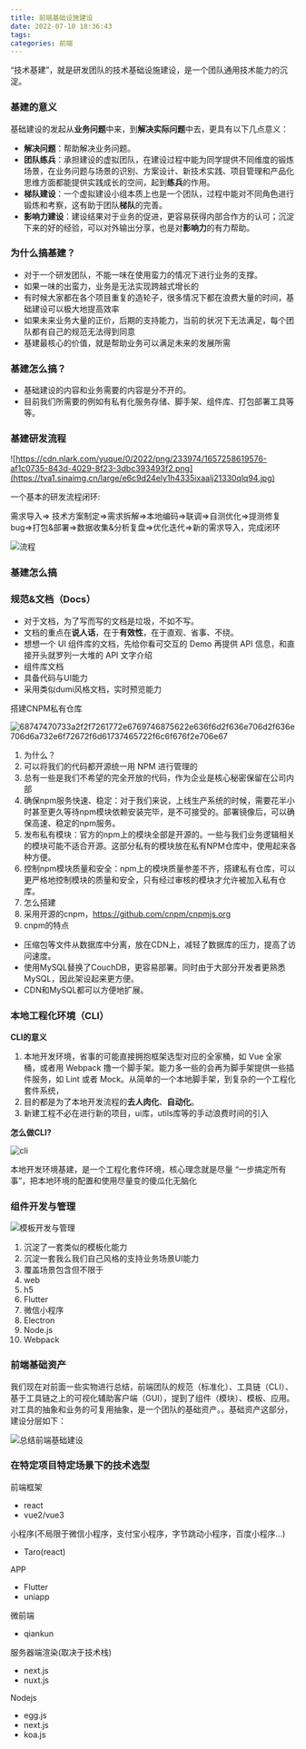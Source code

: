 ```yaml
---
title: 前端基础设施建设
date: 2022-07-10 18:36:43
tags:
categories: 前端
---
```


“技术基建”，就是研发团队的技术基础设施建设，是一个团队通用技术能力的沉淀。

### 基建的意义

基础建设的发起从**业务问题**中来，到**解决实际问题**中去，更具有以下几点意义：

- **解决问题**：帮助解决业务问题。
- **团队练兵**：承担建设的虚拟团队，在建设过程中能为同学提供不同维度的锻炼场景，在业务问题与场景的识别、方案设计、新技术实践、项目管理和产品化思维方面都能提供实践成长的空间，起到**练兵**的作用。
- **梯队建设**：一个虚拟建设小组本质上也是一个团队，过程中能对不同角色进行锻炼和考察，这有助于团队**梯队**的完善。
- **影响力建设**：建设结果对于业务的促进，更容易获得内部合作方的认可；沉淀下来的好的经验，可以对外输出分享，也是对**影响力**的有力帮助。

### 为什么搞基建？

- 对于一个研发团队，不能一味在使用蛮力的情况下进行业务的支撑。
- 如果一味的出蛮力，业务是无法实现跨越式增长的
- 有时候大家都在各个项目重复的造轮子，很多情况下都在浪费大量的时间，基础建设可以极大地提高效率
- 如果未来业务大量的正价，后期的支持能力，当前的状况下无法满足，每个团队都有自己的规范无法得到同意
- 基建最核心的价值，就是帮助业务可以满足未来的发展所需

### 基建怎么搞？

- 基础建设的内容和业务需要的内容是分不开的。
- 目前我们所需要的例如有私有化服务存储、脚手架、组件库、打包部署工具等等。

### 基建研发流程

![https://cdn.nlark.com/yuque/0/2022/png/233974/1657258619576-af1c0735-843d-4029-8f23-3dbc393493f2.png](https://tva1.sinaimg.cn/large/e6c9d24ely1h4335ixaalj21330qlq94.jpg)

一个基本的研发流程闭环:

需求导入=> 技术方案制定=>需求拆解=>本地编码=>联调=>自测优化=>提测修复bug=>打包&部署=>数据收集&分析复盘=>优化迭代=>新的需求导入，完成闭环

![流程](https://tva1.sinaimg.cn/large/e6c9d24ely1h4336ai4lij20fq0fvwfm.jpg)



### 基建怎么搞

### 规范&文档（Docs）

- 对于文档，为了写而写的文档是垃圾，不如不写。
- 文档的重点在**说人话**，在于**有效性**，在于直观、省事、不绕。
- 想想一个 UI 组件库的文档，先给你看可交互的 Demo 再提供 API 信息，和直接开头就罗列一大堆的 API 文字介绍
- 组件库文档
- 具备代码与UI能力
- 采用类似dumi风格文档，实时预览能力

搭建CNPM私有仓库

![68747470733a2f2f7261772e6769746875622e636f6d2f636e706d2f636e706d6a732e6f72672f6d61737465722f6c6f676f2e706e67](https://tva1.sinaimg.cn/large/e6c9d24ely1h4336u97kmj208202oq32.jpg)





1. 为什么？
2. 可以将我们的代码都开源统一用 NPM 进行管理的
3. 总有一些是我们不希望的完全开放的代码，作为企业是核心秘密保留在公司内部
4. 确保npm服务快速、稳定：对于我们来说，上线生产系统的时候，需要花半小时甚至更久等待npm模块依赖安装完毕，是不可接受的。部署镜像后，可以确保高速、稳定的npm服务。
5. 发布私有模块：官方的npm上的模块全部是开源的。一些与我们业务逻辑相关的模块可能不适合开源。这部分私有的模块放在私有NPM仓库中，使用起来各种方便。
6. 控制npm模块质量和安全：npm上的模块质量参差不齐，搭建私有仓库，可以更严格地控制模块的质量和安全，只有经过审核的模块才允许被加入私有仓库。
7. 怎么搭建
8. 采用开源的cnpm，https://github.com/cnpm/cnpmjs.org
9. cnpm的特点

- 压缩包等文件从数据库中分离，放在CDN上，减轻了数据库的压力，提高了访问速度。
- 使用MySQL替换了CouchDB，更容易部署。同时由于大部分开发者更熟悉MySQL，因此架设起来更方便。
- CDN和MySQL都可以方便地扩展。

### 本地工程化环境（CLI）

**CLI的意义**

1. 本地开发环境，省事的可能直接拥抱框架选型对应的全家桶，如 Vue 全家桶，或者用 Webpack 撸一个脚手架。能力多一些的会再为脚手架提供一些插件服务，如 Lint 或者 Mock。从简单的一个本地脚手架，到复杂的一个工程化套件系统，
2. 目的都是为了本地开发流程的**去人肉化**、**自动化**。
3. 新建工程不必在进行新的项目，ui库，utils库等的手动浪费时间的引入

**怎么做CLI?**

![cli](https://tva1.sinaimg.cn/large/e6c9d24ely1h4337a4abij20pb0av75t.jpg)

本地开发环境基建，是一个工程化套件环境，核心理念就是尽量 “一步搞定所有事”，把本地环境的配置和使用尽量变的傻瓜化无脑化

### 组件开发与管理

![模板开发与管理](https://tva1.sinaimg.cn/large/e6c9d24ely1h4337nrf4hj20pb0gzq5c.jpg)

1. 沉淀了一套类似的模板化能力
2. 沉淀一套我么我们自己风格的支持业务场景UI能力
3. 覆盖场景包含但不限于
4. web
5. h5
6. Flutter
7. 微信小程序
8. Electron
9. Node.js
10. Webpack

### 前端基础资产

我们现在对前面一些实物进行总结，前端团队的规范（标准化）、工具链（CLI）、基于工具链之上的可视化辅助客户端（GUI），提到了组件（模块）、模板、应用。对工具的抽象和业务的可复用抽象，是一个团队的基础资产。。基础资产这部分，建设分层如下：

![总结前端基础建设](https://tva1.sinaimg.cn/large/e6c9d24ely1h4337xzw2mj20lp0al75w.jpg)

### 在特定项目特定场景下的技术选型

前端框架

- react
- vue2/vue3

小程序(不局限于微信小程序，支付宝小程序，字节跳动小程序，百度小程序...)

- Taro(react)

APP

- Flutter
- uniapp

微前端

- qiankun

服务器端渲染(取决于技术栈)

- next.js
- nuxt.js

Nodejs

- egg.js
- next.js
- koa.js